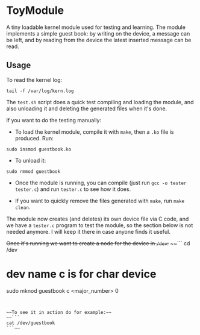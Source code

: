 # ToyModule
A tiny loadable kernel module used for testing and learning. The module implements a simple guest book: by writing on the device, a message can be left, and by reading from the device the latest inserted message can be read.

## Usage

To read the kernel log: 
```
tail -f /var/log/kern.log
```

The `test.sh` script does a quick test compiling and loading the module, and also unloading it and deleting the generated files when it's done.

If you want to do the testing manually:

- To load the kernel module, compile it with `make`, then a `.ko` file is produced. Run:
```
sudo insmod guestbook.ko
```

- To unload it:
```
sudo rmmod guestbook
```

- Once the module is running, you can compile (just run `gcc -o tester tester.c`) and run `tester.c` to see how it does.

- If you want to quickly remove the files generated with `make`, run `make clean`.

The module now creates (and deletes) its own device file via C code, and we have a `tester.c` program to test the module, so the section below is not needed anymore. I will keep it there in case anyone finds it useful.

~~Once it's running we want to create a node for the device in `/dev`:~~
~~```
cd /dev
#          dev name c is for char device
sudo mknod guestbook c <major_number> 0
```~~


~~To see it in action do for example:~~
~~```
cat /dev/guestbook
```~~

